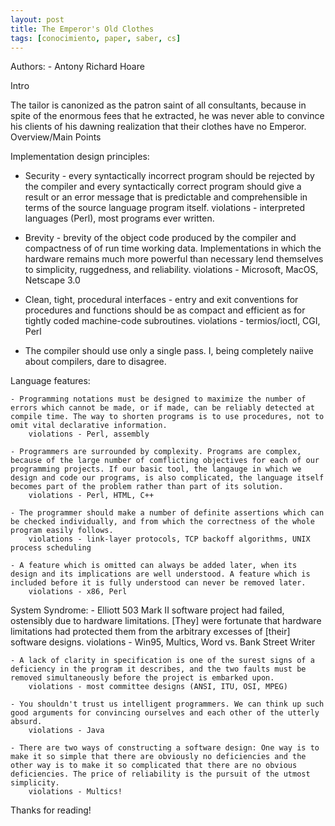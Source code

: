 ```yaml
---
layout: post
title: The Emperor's Old Clothes
tags: [conocimiento, paper, saber, cs]
---
```


<!--Resumen-->

Authors:
    - Antony Richard Hoare


Intro

The tailor is canonized as the patron saint of all consultants, because in spite of the enormous fees that he extracted, he was never able to convince his clients of his dawning realization that their clothes have no Emperor.
Overview/Main Points

Implementation design principles:
 - Security - every syntactically incorrect program should be rejected by the compiler and every syntactically correct program should give a result or an error message that is predictable and comprehensible in terms of the source language program itself.
        violations - interpreted languages (Perl), most programs ever written.

 - Brevity - brevity of the object code produced by the compiler and compactness of of run time working data. Implementations in which the hardware remains much more powerful than necessary lend themselves to simplicity, ruggedness, and reliability.
        violations - Microsoft, MacOS, Netscape 3.0

 - Clean, tight, procedural interfaces - entry and exit conventions for procedures and functions should be as compact and efficient as for tightly coded machine-code subroutines.
        violations - termios/ioctl, CGI, Perl

 - The compiler should use only a single pass.
        I, being completely naiive about compilers, dare to disagree. 

Language features:
    
    - Programming notations must be designed to maximize the number of errors which cannot be made, or if made, can be reliably detected at compile time. The way to shorten programs is to use procedures, not to omit vital declarative information.
        violations - Perl, assembly

    - Programmers are surrounded by complexity. Programs are complex, because of the large number of comflicting objectives for each of our programming projects. If our basic tool, the langauge in which we design and code our programs, is also complicated, the language itself becomes part of the problem rather than part of its solution.
        violations - Perl, HTML, C++
    
    - The programmer should make a number of definite assertions which can be checked individually, and from which the correctness of the whole program easily follows.
        violations - link-layer protocols, TCP backoff algorithms, UNIX process scheduling
    
    - A feature which is omitted can always be added later, when its design and its implications are well understood. A feature which is included before it is fully understood can never be removed later.
        violations - x86, Perl 

System Syndrome:
    - Elliott 503 Mark II software project had failed, ostensibly due to hardware limitations. [They] were fortunate that hardware limitations had protected them from the arbitrary excesses of [their] software designs.
        violations - Win95, Multics, Word vs. Bank Street Writer

    - A lack of clarity in specification is one of the surest signs of a deficiency in the program it describes, and the two faults must be removed simultaneously before the project is embarked upon.
        violations - most committee designs (ANSI, ITU, OSI, MPEG)

    - You shouldn't trust us intelligent programmers. We can think up such good arguments for convincing ourselves and each other of the utterly absurd.
        violations - Java

    - There are two ways of constructing a software design: One way is to make it so simple that there are obviously no deficiencies and the other way is to make it so complicated that there are no obvious deficiencies. The price of reliability is the pursuit of the utmost simplicity.
        violations - Multics! 
  
Thanks for reading!